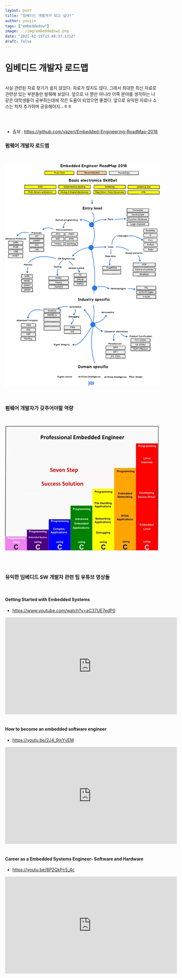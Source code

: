 ```yaml
---
layout: post
title: "임베디드 개발자가 되고 싶다!"
author: youjin
tags: ["embeddedsw"]
image: ../img/embeddedsw2.png
date: "2021-02-15T13:48:37.121Z"
draft: false
---
```

# 임베디드 개발자 로드맵


<br>
사실 관련된 자료 찾기가 쉽지 않았다. 자료가 많지도 않다. 그래서 최대한 최신 자료로 관련성 있는 부분들만 발췌해 보았다. 앞으로 나 뿐만 아니라 이쪽 분야를 생각하는 나 같은 대학생들이 공부하는데에 작은 도움이 되었으면 좋겠다. 앞으로 유익한 자료나 소스는 차차 추가하며 공유해야지...ㅎㅎ

<br><br>


- 출처 : https://github.com/vazeri/Embedded-Engineering-RoadMap-2018

### 펌웨어 개발자 로드맵
<br>

![2.png](./2.png)

<br>

### 펌웨어 개발자가 갖추어야할 역량
<br>

![1.png](./1.png)

<br><br>
### 유익한 임베디드 SW 개발자 관련 팁 유튜브 영상들
<br>

#### Getting Started with Embedded Systems
- https://www.youtube.com/watch?v=aC37UE7edP0
<iframe width="560" height="315" src="https://www.youtube.com/embed/aC37UE7edP0" frameborder="0" allow="accelerometer; autoplay; clipboard-write; encrypted-media; gyroscope; picture-in-picture" allowfullscreen></iframe>
<br><br>

#### How to become an embedded software engineer
- https://youtu.be/2J4_9jxYvEM
<iframe width="560" height="315" src="https://www.youtube.com/embed/2J4_9jxYvEM" frameborder="0" allow="accelerometer; autoplay; clipboard-write; encrypted-media; gyroscope; picture-in-picture" allowfullscreen></iframe>
<br><br>

#### Career as a Embedded Systems Engineer- Software and Hardware
- https://youtu.be/8P2QkPc5_4c
<iframe width="560" height="315" src="https://www.youtube.com/embed/8P2QkPc5_4c" frameborder="0" allow="accelerometer; autoplay; clipboard-write; encrypted-media; gyroscope; picture-in-picture" allowfullscreen></iframe>
<br><br>
